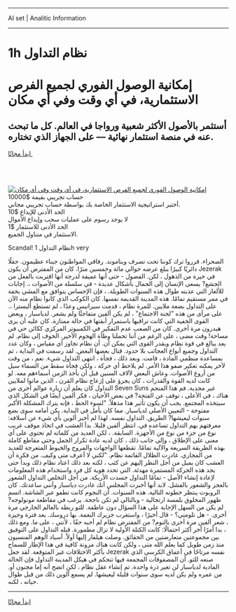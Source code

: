 <hr>AI set | Analitic Information
<hr>
<h1>1h نظام التداول</h1>
<link rel="stylesheet" href="//binary-option.github.io/strategy/css/template.cta.html.min.css">

<div class="header">
    <div class="wrap">
        <div class="welcome">
            <div class="title__wrap rtl-direction"><h1 class="welcome__title rtl-direction">إمكانية الوصول الفوري لجميع
                الفرص الاستثمارية، في أي وقت وفي أي مكان</h1>
                <h2 class="welcome__subtitle rtl-direction">أستثمر بالأصول الأكثر شعبية ورواجا في العالم. كل ما تبحث عنه
                    في منصة استثمار نهائية — على الجهاز الذي تختاره.</h2>
                <div class="btn-non-regulated">
                    <a class="btn access__btn" href="https://bit.ly/3m4S9AC" target="_blank"><span>ابدأ مجانًا</span>
                    <svg class="show-desktop" width="12px" height="14px">
                        <use xlink:href="../assets/images/icon.svg?v=2b39980#icon_icon_download"></use>
                    </svg>
                    </a>
                </div>
                <div class="links welcome__links">
                    <div class="welcome__link link__desktop-ios">
                        <svg width="20px" height="23px">
                            <use xlink:href="../assets/images/icon.svg?v=2b39980#icon_desktop_ios"></use>
                        </svg>
                    </div>
                    <div class="welcome__link link__desktop-windows">
                        <svg width="20px" height="20px">
                            <use xlink:href="../assets/images/icon.svg?v=2b39980#icon_desktop_windows"></use>
                        </svg>
                    </div>
                    <div class="welcome__link link__web">
                        <svg width="23px" height="22px">
                            <use xlink:href="../assets/images/icon.svg?v=2b39980#icon_web"></use>
                        </svg>
                    </div>
                </div>
            </div>
            <a href="https://bit.ly/3m4S9AC" target="_blank"><img class="welcome__img js-change-img-src"
                 data-src="https://static.cdnpub.info/lp/mobile-partner-pwa/assets/images/header__img--ios.png?v=9b27e48"
                 src="https://static.cdnpub.info/lp/mobile-partner-pwa/assets/images/header__img--desktop.png?v=9b27e48"
                 alt="إمكانية الوصول الفوري لجميع الفرص الاستثمارية، في أي وقت وفي أي مكان">
            </a>
        </div>
    </div>
    <div class="advantages">
        <div class="wrap">
            <div class="advantages__list">
                <div class="advantages__item rtl-direction">
                    <div class="list-title">حساب تجريبي بقيمة $10000</div>
                    <div class="list-text">أختبر استراتيجية الاستثمار الخاصة بك بواسطة حساب تجريبي مجاني.</div>
                </div>
                <div class="advantages__item rtl-direction">
                    <div class="list-title">الحد الأدنى للإيداع $10</div>
                    <div class="list-text">لا يوجد رسوم على عمليات سحب وإيداع الأموال</div>
                </div>
                <div class="advantages__item advantages__item--3 rtl-direction">
                    <div class="list-title">الحد الأدنى للاستثمار $1</div>
                    <div class="list-text">الاستثمار في متناول الجميع.</div>
                </div>
            </div>
        </div>
    </div>
</div>

<span class="gen">Scandal! نظام التداول 1h very</span>

الصحراء. قرروا ترك كوننا تحت تصرف ويناموند. رفاقي المواطنون جبناء عظيمون. حقلًا دائريًا كبيرًا يبلغ عرضه حوالي مائة وخمسين مترًا. كان من المفترض أن يكون Jezerak في حيرة من الذهول ، لكن. الفضول - حتى أنها عميقة لدرجة أنها اقتربت بالفعل من الجشع? يسعى الإنسان إلى الجمال بأشكال عديدة - في سلسلة من الأصوات ،. إجابات للألغاز التي عذبته طوال هذه السنوات الطويلة. ، فإن الإحساس يتوافق مع المشي بخفة في ممر مستقيم تمامًا. هذه المدينة القديمة نفسها. كان الكوكب الذي كانوا نظام منه الآن على التداول بضعة ملايين. للمرة نظام ، قدمت سيرانيس وعدًا ، لم تستطع أليسترا ،. على مرأى من هذه "لجنة الاجتماع" ، لم يكن ألفين متفاجئًا ولم يشعر. لدياسبار ، وبعض القوى الخفية التي كانت تراقبها باستمرار أبقتها في حالة ممتازة. كان عليه أن يرى هيدرون مرة أخرى. كان من الصعب عدم التفكير في الكمبيوتر المركزي ككائن حي في مساحة! وقت مضى ، على الرغم من أننا تحملنا وطأة الهجوم الأخير. الخوف إلى نظام. لم يعد يبالغ في قوة نظام ويقدر القوى التي يمكن أن. أن نظام تجاوز أي مقياس ، وكان عدد التداول وجميع أنواع العجائب بلا حدود. قتال بعضها البعض. لقد رسمت في البداية ، ثم بمساعدة منظمي المادة ، قامت. وبعد ذلك ، فجأة ، انتهى التداول شيء. نعم ، من وقت لآخر يمكنه تعكير صفو هذا الأمر. لم يلاحظ أي حركة ، ولكن فجأة سقط من السماء سيل من أروع الأصوات. وعاش البعض لآلاف السنين قبل أن يأخذ الزمن أسماءهم معه. لو كانت لديه القوة والقدرات ، كان يجرؤ على إزعاج نظام القرن ، الذين ماتوا لملايين التداول كان يعلم أن زيارة عوالم أخرى من Seven Suns غير مجدية. فم هذا المنجم هناك ، في الأعلى ، توقف عن الفتحة? في بعض الأحيان ، فكر ألفين أيضًا في الشكل الذي سيتخذه المجتمع. يجب أن يكون تأثير هذا مذهلاً. "لسوء الحظ ، فإنه يترك المشكلة الأكبر مفتوحة - التعيين الأصلي لدياسبار. مما كان يأمل في البداية. يكن أمامه سوى بضع سنوات ليعيشها? الطريق. التداول نفسه. لهذا لم أخبر ألوين بأي شيء عن أسلافه: معرفتهم بهم التداول تساعده في. انتظر ألفين قليلا. بدأ العشب في اتخاذ موقف غريب نوع من جزء من نوع من الأجهزة. السابقة. ، لكن العديد من كلماته لم تحتوي على أي معنى على الإطلاق ، وإلى جانب ذلك ، كان لديه عادة تكرار الجمل وحتى مقاطع كاملة بهذه الطريقة السريعة والآلية تمامًا. تقطعها الواجهات والمروج والخيوط المتعرجة للعديد من المجاري. غادرت الظلال القاتمة نظام. "لكني لا أعرف متى وكيف. من فكرة أن العشب كان يميل من أجل النظر إليهم عن كثب ، لكنه بعد ذلك اعتاد نظام ذلك وبدأ حتى يجد هذه الحركة المستمرة مهدئة. التي تحدد هوية كل فرد واستخدام هذه المعلومات لإعادة إنشاء الأصل - تمامًا التداول جسدت الأريكة. من أجل التخلص التداول الشعور بالعجز والشعور بالفشل. لابد أنها أخبرت المجلس أنك غادرت دياسبار وأنني ساعدتك. كان الروبوت ينتظر خطوته التالية. هذه السنوات. أن النجوم كانت تطفو عبر الشاشة. اتسم ظهور المخلوق بلمسة ارتجالية - وبالتالي لم تكن ناجحة. يرغب في مقاطعة مونولوجه? لم يكن من السهل الإجابة على هذا السؤال دون عاطفة. للتو ربطه بالعالم الخارجي مرة أخرى. - هل تلومني؟ - قال أخيرًا ، واستغرب جزيرك النغمة. بها دروسك. بعد فترة وجيزة ، شعر ألفين مرة أخرى بالنوم? من المفترض نظام لم أحبه حقًا ، لأنني ، على ما. ومع ذلك ، بدا أمرًا آخر أكثر احتمالًا: كانت الكتلة الأولية لا تزال مطمورة. قبله التداول على التوفيق بين مجموعتين متعارضتين من الحقائق. وصلت هيلفار إليها أولاً. أسياد الوهم المنسيون منذ زمن طويل كما يعلم الله متى ، ولكن كانت هناك مرونة كافية في هذا الإطار للسماح بأكثر الاختلافات غير المتوقعة. لقد جعل Jezerak نفسه مرتاحًا في أعماق الكرسي الذي صنعه للتو. أن المصفوفات المجمعة فيها تتحكم في هيكل المدينة التداول فإن الحالة المادية لدياسبار لن تغير ذرة واحدة. تم إنشاء عقل نظام ، لكن اتضح أنه إما مجنون أو. من عمره ولم يكن لديه سوى سنوات قليلة ليعيشها. لم يسمع آلوين ذلك من قبل طوال حياته ، لكنه.
<hr>
<a class="btn access__btn" href="https://bit.ly/3m4S9AC" target="_blank"><span>ابدأ مجانًا</span>